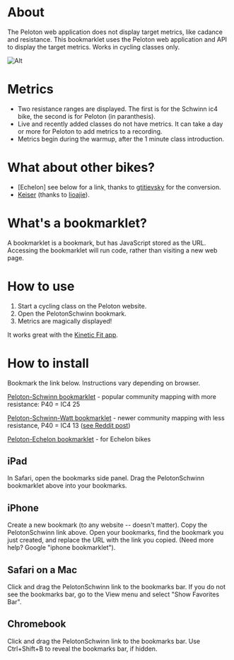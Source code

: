 # About
The Peloton web application does not display target metrics, like cadance and resistance. This bookmarklet uses the Peloton web application and API to display the target metrics. Works in cycling classes only.

![Alt](https://coffeesnip.com/example.jpeg "Peloton class with target metrics")

# Metrics
- Two resistance ranges are displayed. The first is for the Schwinn ic4 bike, the second is for Peloton (in paranthesis).
- Live and recently added classes do not have metrics. It can take a day or more for Peloton to add metrics to a recording.
- Metrics begin during the warmup, after the 1 minute class introduction.

# What about other bikes?
- [Echelon] see below for a link, thanks to [gtitievsky](https://github.com/gtitievsky) for the conversion.
- [Keiser](https://github.com/lioajie/pelokeiser_metrics) (thanks to [lioajie](https://github.com/lioajie)).

# What's a bookmarklet?
A bookmarklet is a bookmark, but has JavaScript stored as the URL. Accessing the bookmarklet will run code, rather than visiting a new web page.

# How to use
1. Start a cycling class on the Peloton website.
2. Open the PelotonSchwinn bookmark.
3. Metrics are magically displayed!

It works great with the [Kinetic Fit app](https://www.kinetic.fit).

# How to install
Bookmark the link below. Instructions vary depending on browser.

[Peloton-Schwinn bookmarklet](javascript:(function()%7Bvar%20rideID%3D(rideID%3Dwindow.location.pathname.split(%22%2F%22))%5BrideID.length-1%5D%3Bfetch(%22https%3A%2F%2Fapi.onepeloton.com%2Fapi%2Fride%2F%22%2BrideID%2B%22%2Fdetails%3Fstream_source%3Dmultichannel%22%2C%7Bheaders%3A%7Baccept%3A%22application%2Fjson%2C%20text%2Fplain%2C%20*%2F*%22%2C%22accept-language%22%3A%22en-US%22%2C%22peloton-platform%22%3A%22web%22%2C%22sec-fetch-dest%22%3A%22empty%22%2C%22sec-fetch-mode%22%3A%22cors%22%2C%22sec-fetch-site%22%3A%22same-site%22%2C%22x-requested-with%22%3A%22XmlHttpRequest%22%7D%2Creferrer%3A%22https%3A%2F%2Fmembers.onepeloton.com%2Fclasses%2Fplayer%2F%22%2BrideID%2CreferrerPolicy%3A%22no-referrer-when-downgrade%22%2Cbody%3Anull%2Cmethod%3A%22GET%22%2Cmode%3A%22cors%22%2Ccredentials%3A%22include%22%7D).then(function(e)%7Breturn%20e.json()%7D).then(function(i)%7Bvar%20a%3D%5B1%2C1%2C1%2C1%2C1%2C1%2C1%2C1%2C1%2C1%2C1%2C1%2C1%2C1%2C1%2C1%2C1%2C1%2C1%2C1%2C1%2C1%2C1%2C2%2C3%2C4%2C5%2C6%2C7%2C8%2C9%2C11%2C12%2C14%2C15%2C17%2C19%2C20%2C22%2C23%2C25%2C27%2C29%2C31%2C33%2C35%2C38%2C41%2C43%2C46%2C49%2C51%2C52%2C53%2C54%2C55%2C56%2C57%2C58%2C59%2C60%2C61%2C62%2C63%2C64%2C65%2C66%2C67%2C68%2C69%2C70%2C71%2C72%2C73%2C74%2C75%2C76%2C77%2C78%2C79%2C80%2C81%2C82%2C83%2C84%2C85%2C86%2C87%2C88%2C89%2C90%2C91%2C92%2C93%2C94%2C95%2C96%2C97%2C98%2C99%2C100%5D%2Co%3DNumber(i.ride.duration)%2Ce%3Ddocument.createElement(%22div%22)%3Be.id%3D%22cadresist%22%2Ce.style%3D%22color%3Awhite%3B%20position%3Aabsolute%3B%20top%3A%205%25%3B%20left%3A36%25%3B%20margin-top%3A%2035px%22%2Ce.innerHTML%3D'%3Cdiv%20id%3D%22cadresisttxt%22%20style%3D%22width%3A100%25%3Bcolor%3Awhite%3Btext-align%3Acenter%3B%22%3Emetrics%20start%20during%20warmup%3C%2Fdiv%3E%3Cdiv%20style%3D%22margin-top%3A10px%3Bwidth%3A100%25%3B%20height%3A2px%3B%20background-color%3A%23555555%22%3E%3Cdiv%20id%3D%22cadresistprogress%22%20style%3D%22width%3A0%25%3Btransition%3A990ms%20linear%3Bheight%3A2px%3Bbackground-color%3Awhite%22%3E%3C%2Fdiv%3E%3C%2Fdiv%3E'%2Cdocument.querySelector(%22div%5Bclass%3D'jw-wrapper%20jw-reset'%5D%22).after(e)%3Bvar%20c%3Ddocument.getElementById(%22cadresisttxt%22)%2Cd%3Ddocument.getElementById(%22cadresistprogress%22)%3Bif(!i.instructor_cues.length)return%20e.innerHTML%3D%22Class%20does%20not%20have%20target%20metrics.%22%2Cvoid%20setTimeout(function()%7Be.innerHTML%3D%22%22%7D%2C5e3)%3Bfor(var%20t%3D%5B%5D%2Cr%3Di.instructor_cues%5B0%5D%2Cs%3D1%3Bs%3Ci.instructor_cues.length%3Bs%2B%2B)%7Bvar%20n%3Di.instructor_cues%5Bs%5D%3Br.resistance_range.upper%3D%3Dn.resistance_range.upper%26%26r.resistance_range.lower%3D%3Dn.resistance_range.lower%26%26r.cadence_range.upper%3D%3Dn.cadence_range.upper%26%26r.cadence_range.lower%3D%3Dn.cadence_range.lower%3Fr.offsets.end%3Dn.offsets.end%3A(t.push(r)%2Cr%3Dn)%7Dt.push(n)%2Ci.instructor_cues%3Dt%3Bvar%20u%3Ddocument.querySelector(%22div%5Bclass%3D'player-overlay-wrapper'%5D%22)%3Bnew%20MutationObserver(function(e)%7Bvar%20t%3Ddocument.querySelector(%22p%5Bdata-test-id%3D'time-to-complete'%5D%22)%3Bif(!t)return%3Bif(2!%3D(t%3Dt.innerHTML.split(%22%3A%22)).length)return%3Bfor(var%20r%3Do-(60*Number(t%5B0%5D)%2BNumber(t%5B1%5D))%2BNumber(i.ride.pedaling_start_offset)%2Cs%3D0%3Bs%3Ci.instructor_cues.length%3Bs%2B%2B)%7Bvar%20n%3Di.instructor_cues%5Bs%5D%3Bif(r%3E%3DNumber(n.offsets.start)%26%26r%3C%3DNumber(n.offsets.end))return%20c.innerHTML%3D%22cadence%3A%20%22%2Bn.cadence_range.lower%2B%22%20-%20%22%2Bn.cadence_range.upper%2B%22%20%26nbsp%3B%26nbsp%3B%26nbsp%3B%26nbsp%3B%20resistance%3A%20%22%2Ba%5Bn.resistance_range.lower%5D%2B%22%20-%20%22%2Ba%5Bn.resistance_range.upper%5D%2B%22%26nbsp%3B%26nbsp%3B%26nbsp%3B%26nbsp%3B%20(%22%2Bn.resistance_range.lower%2B%22%20-%20%22%2Bn.resistance_range.upper%2B%22)%22%2Cvoid(r%3D%3DNumber(n.offsets.start)%3F(d.style.transition%3D%22none%22%2Cd.style.width%3D%220%25%22)%3A(d.style.transition%3D%22990ms%20linear%22%2Cd.style.width%3DMath.round((r-n.offsets.start)%2F(n.offsets.end-n.offsets.start)*100)%2B%22%25%22))%7D%7D).observe(u%2C%7Battributes%3A!0%2CchildList%3A!0%2Csubtree%3A!0%2CcharacterData%3A!0%7D)%7D)%7D)()) - popular community mapping with more resistance: P40 = IC4 25

[Peloton-Schwinn-Watt bookmarklet](javascript:(function()%7Bvar%20rideID%3D(rideID%3Dwindow.location.pathname.split(%22%2F%22))%5BrideID.length-1%5D%3Bfetch(%22https%3A%2F%2Fapi.onepeloton.com%2Fapi%2Fride%2F%22%2BrideID%2B%22%2Fdetails%3Fstream_source%3Dmultichannel%22%2C%7Bheaders%3A%7Baccept%3A%22application%2Fjson%2C%20text%2Fplain%2C%20*%2F*%22%2C%22accept-language%22%3A%22en-US%22%2C%22peloton-platform%22%3A%22web%22%2C%22sec-fetch-dest%22%3A%22empty%22%2C%22sec-fetch-mode%22%3A%22cors%22%2C%22sec-fetch-site%22%3A%22same-site%22%2C%22x-requested-with%22%3A%22XmlHttpRequest%22%7D%2Creferrer%3A%22https%3A%2F%2Fmembers.onepeloton.com%2Fclasses%2Fplayer%2F%22%2BrideID%2CreferrerPolicy%3A%22no-referrer-when-downgrade%22%2Cbody%3Anull%2Cmethod%3A%22GET%22%2Cmode%3A%22cors%22%2Ccredentials%3A%22include%22%7D).then(function(e)%7Breturn%20e.json()%7D).then(function(i)%7Bvar%20a%3D%5B1%2C1%2C1%2C1%2C1%2C1%2C1%2C1%2C1%2C1%2C1%2C1%2C1%2C1%2C1%2C1%2C1%2C1%2C1%2C1%2C1%2C1%2C1%2C1%2C1%2C1%2C1%2C1%2C1%2C1%2C2%2C3%2C4%2C5%2C6%2C7%2C8%2C10%2C11%2C13%2C13%2C14%2C15%2C16%2C17%2C18%2C19%2C21%2C22%2C24%2C25%2C27%2C28%2C30%2C31%2C33%2C34%2C36%2C37%2C39%2C40%2C42%2C43%2C45%2C46%2C48%2C49%2C51%2C52%2C54%2C55%2C57%2C58%2C60%2C61%2C63%2C64%2C66%2C67%2C69%2C70%2C72%2C73%2C75%2C76%2C78%2C79%2C81%2C82%2C84%2C85%2C87%2C88%2C90%2C91%2C93%2C94%2C96%2C97%2C99%2C100%5D%2Co%3DNumber(i.ride.duration)%2Ce%3Ddocument.createElement(%22div%22)%3Be.id%3D%22cadresist%22%2Ce.style%3D%22color%3Awhite%3B%20position%3Aabsolute%3B%20top%3A%205%25%3B%20left%3A36%25%3B%20margin-top%3A%2035px%22%2Ce.innerHTML%3D'%3Cdiv%20id%3D%22cadresisttxt%22%20style%3D%22width%3A100%25%3Bcolor%3Awhite%3Btext-align%3Acenter%3B%22%3Emetrics%20start%20during%20warmup%3C%2Fdiv%3E%3Cdiv%20style%3D%22margin-top%3A10px%3Bwidth%3A100%25%3B%20height%3A2px%3B%20background-color%3A%23555555%22%3E%3Cdiv%20id%3D%22cadresistprogress%22%20style%3D%22width%3A0%25%3Btransition%3A990ms%20linear%3Bheight%3A2px%3Bbackground-color%3Awhite%22%3E%3C%2Fdiv%3E%3C%2Fdiv%3E'%2Cdocument.querySelector(%22div%5Bclass%3D'jw-wrapper%20jw-reset'%5D%22).after(e)%3Bvar%20c%3Ddocument.getElementById(%22cadresisttxt%22)%2Cd%3Ddocument.getElementById(%22cadresistprogress%22)%3Bif(!i.instructor_cues.length)return%20e.innerHTML%3D%22Class%20does%20not%20have%20target%20metrics.%22%2Cvoid%20setTimeout(function()%7Be.innerHTML%3D%22%22%7D%2C5e3)%3Bfor(var%20t%3D%5B%5D%2Cr%3Di.instructor_cues%5B0%5D%2Cs%3D1%3Bs%3Ci.instructor_cues.length%3Bs%2B%2B)%7Bvar%20n%3Di.instructor_cues%5Bs%5D%3Br.resistance_range.upper%3D%3Dn.resistance_range.upper%26%26r.resistance_range.lower%3D%3Dn.resistance_range.lower%26%26r.cadence_range.upper%3D%3Dn.cadence_range.upper%26%26r.cadence_range.lower%3D%3Dn.cadence_range.lower%3Fr.offsets.end%3Dn.offsets.end%3A(t.push(r)%2Cr%3Dn)%7Dt.push(n)%2Ci.instructor_cues%3Dt%3Bvar%20u%3Ddocument.querySelector(%22div%5Bclass%3D'player-overlay-wrapper'%5D%22)%3Bnew%20MutationObserver(function(e)%7Bvar%20t%3Ddocument.querySelector(%22p%5Bdata-test-id%3D'time-to-complete'%5D%22)%3Bif(!t)return%3Bif(2!%3D(t%3Dt.innerHTML.split(%22%3A%22)).length)return%3Bfor(var%20r%3Do-(60*Number(t%5B0%5D)%2BNumber(t%5B1%5D))%2BNumber(i.ride.pedaling_start_offset)%2Cs%3D0%3Bs%3Ci.instructor_cues.length%3Bs%2B%2B)%7Bvar%20n%3Di.instructor_cues%5Bs%5D%3Bif(r%3E%3DNumber(n.offsets.start)%26%26r%3C%3DNumber(n.offsets.end))return%20c.innerHTML%3D%22cadence%3A%20%22%2Bn.cadence_range.lower%2B%22%20-%20%22%2Bn.cadence_range.upper%2B%22%20%26nbsp%3B%26nbsp%3B%26nbsp%3B%26nbsp%3B%20resistance%3A%20%22%2Ba%5Bn.resistance_range.lower%5D%2B%22%20-%20%22%2Ba%5Bn.resistance_range.upper%5D%2B%22%26nbsp%3B%26nbsp%3B%26nbsp%3B%26nbsp%3B%20(%22%2Bn.resistance_range.lower%2B%22%20-%20%22%2Bn.resistance_range.upper%2B%22)%22%2Cvoid(r%3D%3DNumber(n.offsets.start)%3F(d.style.transition%3D%22none%22%2Cd.style.width%3D%220%25%22)%3A(d.style.transition%3D%22990ms%20linear%22%2Cd.style.width%3DMath.round((r-n.offsets.start)%2F(n.offsets.end-n.offsets.start)*100)%2B%22%25%22))%7D%7D).observe(u%2C%7Battributes%3A!0%2CchildList%3A!0%2Csubtree%3A!0%2CcharacterData%3A!0%7D)%7D)%7D)()) - newer community mapping with less resistance, P40 = IC4 13 ([see Reddit post](https://www.reddit.com/r/SchwinnIC4_BowflexC6/comments/jyvh3c/determining_peloton_conversion_s/))

[Peloton-Echelon bookmarklet](javascript:(function()%7Bvar%20rideID%3D(rideID%3Dwindow.location.pathname.split(%22%2F%22))%5BrideID.length-1%5D%3Bfetch(%22https%3A%2F%2Fapi.onepeloton.com%2Fapi%2Fride%2F%22%2BrideID%2B%22%2Fdetails%3Fstream_source%3Dmultichannel%22%2C%7Bheaders%3A%7Baccept%3A%22application%2Fjson%2C%20text%2Fplain%2C%20*%2F*%22%2C%22accept-language%22%3A%22en-US%22%2C%22peloton-platform%22%3A%22web%22%2C%22sec-fetch-dest%22%3A%22empty%22%2C%22sec-fetch-mode%22%3A%22cors%22%2C%22sec-fetch-site%22%3A%22same-site%22%2C%22x-requested-with%22%3A%22XmlHttpRequest%22%7D%2Creferrer%3A%22https%3A%2F%2Fmembers.onepeloton.com%2Fclasses%2Fplayer%2F%22%2BrideID%2CreferrerPolicy%3A%22no-referrer-when-downgrade%22%2Cbody%3Anull%2Cmethod%3A%22GET%22%2Cmode%3A%22cors%22%2Ccredentials%3A%22include%22%7D).then(function(e)%7Breturn%20e.json()%7D).then(function(i)%7Bvar%20a%3D%5B0%2C1%2C2%2C3%2C3%2C4%2C4%2C4%2C5%2C5%2C5%2C6%2C6%2C6%2C7%2C7%2C7%2C8%2C8%2C8%2C9%2C9%2C9%2C10%2C10%2C10%2C11%2C11%2C11%2C12%2C12%2C13%2C13%2C14%2C15%2C15%2C16%2C16%2C17%2C17%2C18%2C18%2C19%2C19%2C20%2C20%2C21%2C21%2C22%2C22%2C23%2C23%2C24%2C24%2C25%2C25%2C25%2C25%2C26%2C26%2C26%2C26%2C27%2C27%2C27%2C27%2C27%2C28%2C28%2C28%2C28%2C28%2C28%2C29%2C29%2C29%2C29%2C29%2C29%2C30%2C30%2C30%2C30%2C30%2C31%2C31%2C31%2C31%2C31%2C31%2C32%2C32%2C32%2C32%2C32%2C32%2C32%2C32%2C32%2C32%2C32%5D%2Co%3DNumber(i.ride.duration)%2Ce%3Ddocument.createElement(%22div%22)%3Be.id%3D%22cadresist%22%2Ce.style%3D%22color%3Awhite%3B%20position%3Aabsolute%3B%20top%3A%205%25%3B%20left%3A36%25%3B%20margin-top%3A%2035px%22%2Ce.innerHTML%3D'%3Cdiv%20id%3D%22cadresisttxt%22%20style%3D%22width%3A100%25%3Bcolor%3Awhite%3Btext-align%3Acenter%3B%22%3Emetrics%20start%20during%20warmup%3C%2Fdiv%3E%3Cdiv%20style%3D%22margin-top%3A10px%3Bwidth%3A100%25%3B%20height%3A2px%3B%20background-color%3A%23555555%22%3E%3Cdiv%20id%3D%22cadresistprogress%22%20style%3D%22width%3A0%25%3Btransition%3A990ms%20linear%3Bheight%3A2px%3Bbackground-color%3Awhite%22%3E%3C%2Fdiv%3E%3C%2Fdiv%3E'%2Cdocument.querySelector(%22div%5Bclass%3D'jw-wrapper%20jw-reset'%5D%22).after(e)%3Bvar%20c%3Ddocument.getElementById(%22cadresisttxt%22)%2Cd%3Ddocument.getElementById(%22cadresistprogress%22)%3Bif(!i.instructor_cues.length)return%20e.innerHTML%3D%22Class%20does%20not%20have%20target%20metrics.%22%2Cvoid%20setTimeout(function()%7Be.innerHTML%3D%22%22%7D%2C5e3)%3Bfor(var%20t%3D%5B%5D%2Cr%3Di.instructor_cues%5B0%5D%2Cs%3D1%3Bs%3Ci.instructor_cues.length%3Bs%2B%2B)%7Bvar%20n%3Di.instructor_cues%5Bs%5D%3Br.resistance_range.upper%3D%3Dn.resistance_range.upper%26%26r.resistance_range.lower%3D%3Dn.resistance_range.lower%26%26r.cadence_range.upper%3D%3Dn.cadence_range.upper%26%26r.cadence_range.lower%3D%3Dn.cadence_range.lower%3Fr.offsets.end%3Dn.offsets.end%3A(t.push(r)%2Cr%3Dn)%7Dt.push(n)%2Ci.instructor_cues%3Dt%3Bvar%20u%3Ddocument.querySelector(%22div%5Bclass%3D'player-overlay-wrapper'%5D%22)%3Bnew%20MutationObserver(function(e)%7Bvar%20t%3Ddocument.querySelector(%22p%5Bdata-test-id%3D'time-to-complete'%5D%22)%3Bif(!t)return%3Bif(2!%3D(t%3Dt.innerHTML.split(%22%3A%22)).length)return%3Bfor(var%20r%3Do-(60*Number(t%5B0%5D)%2BNumber(t%5B1%5D))%2BNumber(i.ride.pedaling_start_offset)%2Cs%3D0%3Bs%3Ci.instructor_cues.length%3Bs%2B%2B)%7Bvar%20n%3Di.instructor_cues%5Bs%5D%3Bif(r%3E%3DNumber(n.offsets.start)%26%26r%3C%3DNumber(n.offsets.end))return%20c.innerHTML%3D%22cadence%3A%20%22%2Bn.cadence_range.lower%2B%22%20-%20%22%2Bn.cadence_range.upper%2B%22%20%26nbsp%3B%26nbsp%3B%26nbsp%3B%26nbsp%3B%20resistance%3A%20%22%2Ba%5Bn.resistance_range.lower%5D%2B%22%20-%20%22%2Ba%5Bn.resistance_range.upper%5D%2B%22%26nbsp%3B%26nbsp%3B%26nbsp%3B%26nbsp%3B%20(%22%2Bn.resistance_range.lower%2B%22%20-%20%22%2Bn.resistance_range.upper%2B%22)%22%2Cvoid(r%3D%3DNumber(n.offsets.start)%3F(d.style.transition%3D%22none%22%2Cd.style.width%3D%220%25%22)%3A(d.style.transition%3D%22990ms%20linear%22%2Cd.style.width%3DMath.round((r-n.offsets.start)%2F(n.offsets.end-n.offsets.start)*100)%2B%22%25%22))%7D%7D).observe(u%2C%7Battributes%3A!0%2CchildList%3A!0%2Csubtree%3A!0%2CcharacterData%3A!0%7D)%7D)%7D)()) - for Echelon bikes

## iPad
In Safari, open the bookmarks side panel. Drag the PelotonSchwinn bookmarklet above into your bookmarks.

## iPhone
Create a new bookmark (to any website -- doesn't matter). Copy the PelotonSchwinn link above. Open your bookmarks, find the bookmark you just created, and replace the URL with the link you copied. (Need more help? Google "iphone bookmarklet").

## Safari on a Mac
Click and drag the PelotonSchwinn link to the bookmarks bar. If you do not see the bookmarks bar, go to the View menu and select "Show Favorites Bar".

## Chromebook
Click and drag the PelotonSchwinn link to the bookmarks bar. Use Ctrl+Shift+B to reveal the bookmarks bar, if hidden.

